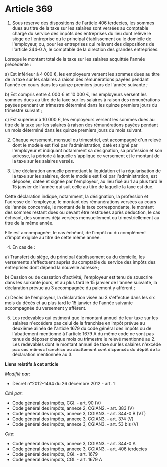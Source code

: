 # Article 369

1. Sous réserve des dispositions de l'article 406 terdecies, les sommes dues au titre de la taxe sur les salaires sont
versées au comptable chargé du service des impôts des entreprises du lieu dont relève le siège de l'entreprise ou le
principal établissement ou le domicile de l'employeur, ou, pour les entreprises qui relèvent des dispositions de l'article
344-0 A, le comptable de la direction des grandes entreprises. 

Lorsque le montant total de la taxe sur les salaires acquittée l'année précédente : 

a) Est inférieur à 4 000 €, les employeurs versent les sommes dues au titre de la taxe sur les salaires à raison des
rémunérations payées pendant l'année en cours dans les quinze premiers jours de l'année suivante ; 

b) Est compris entre 4 000 € et 10 000 €, les employeurs versent les sommes dues au titre de la taxe sur les salaires à
raison des rémunérations payées pendant un trimestre déterminé dans les quinze premiers jours du trimestre suivant ; 

c) Est supérieur à 10 000 €, les employeurs versent les sommes dues au titre de la taxe sur les salaires à raison des
rémunérations payées pendant un mois déterminé dans les quinze premiers jours du mois suivant. 

2. Chaque versement, mensuel ou trimestriel, est accompagné d'un relevé dont le modèle est fixé par l'administration, daté et
signé par l'employeur et indiquant notamment sa désignation, sa profession et son adresse, la période à laquelle s'applique
ce versement et le montant de la taxe sur les salaires versés. 

3. Une déclaration annuelle permettant la liquidation et la régularisation de la taxe sur les salaires, dont le modèle est
fixé par l'administration, est déposée, datée et signée par l'employeur, au lieu fixé au 1 au plus tard le 15 janvier de
l'année qui suit celle au titre de laquelle la taxe est due. 

Cette déclaration indique, notamment, la désignation, la profession et l'adresse de l'employeur, le montant des rémunérations
versées au cours de l'année concernée, le montant de la taxe correspondante, le montant des sommes restant dues ou devant
être restituées après déduction, le cas échéant, des sommes déjà versées mensuellement ou trimestriellement au titre de la
même année. 

Elle est accompagnée, le cas échéant, de l'impôt ou du complément d'impôt exigible au titre de cette même année. 

4. En cas de : 

a) Transfert du siège, du principal établissement ou du domicile, les versements s'effectuent auprès du comptable du service
des impôts des entreprises dont dépend la nouvelle adresse ; 

b) Cession ou de cessation d'activité, l'employeur est tenu de souscrire dans les soixante jours, et au plus tard le 15
janvier de l'année suivante, la déclaration prévue au 3 accompagnée du paiement y afférent ; 

c) Décès de l'employeur, la déclaration visée au 3 s'effectue dans les six mois du décès et au plus tard le 15 janvier de
l'année suivante accompagnée du versement y afférent. 

5. Les redevables qui estiment que le montant annuel de leur taxe sur les salaires n'excédera pas celui de la franchise en
impôt prévue au deuxième alinéa de l'article 1679 du code général des impôts ou de l'abattement mentionné à l'article 1679 A
du même code ne sont pas tenus de déposer chaque mois ou trimestre le relevé mentionné au 2. Les redevables dont le montant
annuel de taxe sur les salaires n'excède pas ces mêmes franchise ou abattement sont dispensés du dépôt de la déclaration
mentionnée au 3.

**Liens relatifs à cet article**

_Modifié par_:

  - Décret n°2012-1464 du 26 décembre 2012 - art. 1

_Cité par_:

  - Code général des impôts, CGI. - art. 90 (V)
  - Code général des impôts, annexe 2, CGIAN2. - art. 383 (V)
  - Code général des impôts, annexe 3, CGIAN3. - art. 344-0 B (VT)
  - Code général des impôts, annexe 3, CGIAN3. - art. 374 (V)
  - Code général des impôts, annexe 3, CGIAN3. - art. 53 bis (V)

_Cite_:

  - Code général des impôts, annexe 3, CGIAN3. - art. 344-0 A
  - Code général des impôts, annexe 3, CGIAN3. - art. 406 terdecies
  - Code général des impôts, CGI. - art. 1679
  - Code général des impôts, CGI. - art. 1679 A

